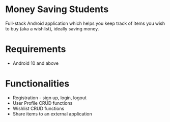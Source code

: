 # Money Saving Students
Full-stack Android application which helps you keep track of items you wish to buy (aka a wishlist), ideally saving money.

# Requirements
* Android 10 and above

# Functionalities
* Registration - sign up, login, logout
* User Profile CRUD functions
* Wishlist CRUD functions
* Share items to an external application
